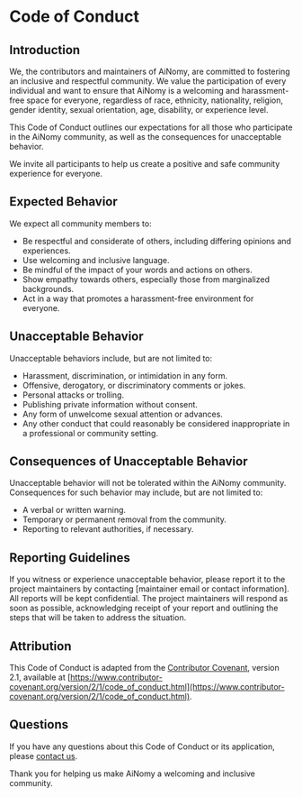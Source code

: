 # Code of Conduct

## Introduction

We, the contributors and maintainers of AiNomy, are committed to fostering an inclusive and respectful community. We value the participation of every individual and want to ensure that AiNomy is a welcoming and harassment-free space for everyone, regardless of race, ethnicity, nationality, religion, gender identity, sexual orientation, age, disability, or experience level.

This Code of Conduct outlines our expectations for all those who participate in the AiNomy community, as well as the consequences for unacceptable behavior.

We invite all participants to help us create a positive and safe community experience for everyone.

## Expected Behavior

We expect all community members to:

- Be respectful and considerate of others, including differing opinions and experiences.
- Use welcoming and inclusive language.
- Be mindful of the impact of your words and actions on others.
- Show empathy towards others, especially those from marginalized backgrounds.
- Act in a way that promotes a harassment-free environment for everyone.

## Unacceptable Behavior

Unacceptable behaviors include, but are not limited to:

- Harassment, discrimination, or intimidation in any form.
- Offensive, derogatory, or discriminatory comments or jokes.
- Personal attacks or trolling.
- Publishing private information without consent.
- Any form of unwelcome sexual attention or advances.
- Any other conduct that could reasonably be considered inappropriate in a professional or community setting.

## Consequences of Unacceptable Behavior

Unacceptable behavior will not be tolerated within the AiNomy community. Consequences for such behavior may include, but are not limited to:

- A verbal or written warning.
- Temporary or permanent removal from the community.
- Reporting to relevant authorities, if necessary.

## Reporting Guidelines

If you witness or experience unacceptable behavior, please report it to the project maintainers by contacting [maintainer email or contact information]. All reports will be kept confidential. The project maintainers will respond as soon as possible, acknowledging receipt of your report and outlining the steps that will be taken to address the situation.

## Attribution

This Code of Conduct is adapted from the [Contributor Covenant](https://www.contributor-covenant.org/), version 2.1, available at [https://www.contributor-covenant.org/version/2/1/code_of_conduct.html](https://www.contributor-covenant.org/version/2/1/code_of_conduct.html).

## Questions

If you have any questions about this Code of Conduct or its application, please [contact us](mailto:robin.marquet3@gmail.com).

Thank you for helping us make AiNomy a welcoming and inclusive community.
